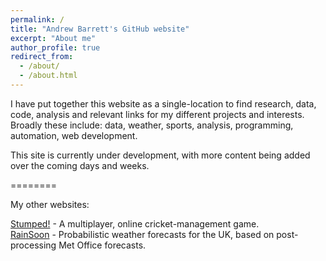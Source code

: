 ```yaml
---
permalink: /
title: "Andrew Barrett's GitHub website"
excerpt: "About me"
author_profile: true
redirect_from: 
  - /about/
  - /about.html
---
```


I have put together this website as a single-location to find research, data, code, analysis and relevant links for my different projects and interests. Broadly these include: data, weather, sports, analysis, programming, automation, web development.

This site is currently under development, with more content being added over the coming days and weeks.

========

My other websites:

[Stumped!](http://www.stumpedgame.com) - A multiplayer, online cricket-management game.  
[RainSoon](http://www.rainsoon.co.uk) - Probabilistic weather forecasts for the UK, based on post-processing Met Office forecasts.   

